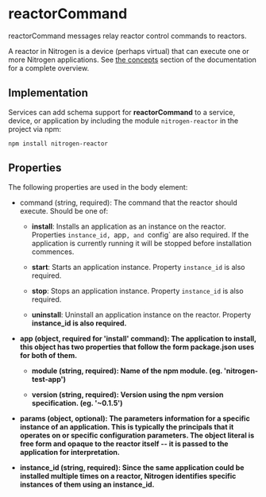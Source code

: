 # reactorCommand

reactorCommand messages relay reactor control commands to reactors.

A reactor in Nitrogen is a device (perhaps virtual) that can execute one or more Nitrogen applications. See [the concepts](../reactor.html) section of the documentation for a complete overview.

## Implementation

Services can add schema support for <b>reactorCommand</b> to a service, device, or application by including the module `nitrogen-reactor` in the project via npm:

    npm install nitrogen-reactor

## Properties

The following properties are used in the body element:

* command (string, required): The command that the reactor should execute. Should be one of:

    * <b>install</b>: Installs an application as an instance on the reactor. Properties `instance_id, `app`, and `config` are also required. If the application is currently running it will be stopped before installation commences.

    * <b>start</b>: Starts an application instance. Property `instance_id` is also required.

    * <b>stop</b>: Stops an application instance. Property `instance_id` is also required.

    * <b>uninstall</b>: Uninstall an application instance on the reactor. Property <b>instance_id<b> is also required.

* <b>app</b> (object, required for 'install' command): The application to install, this object has two properties that follow the form package.json uses for both of them.

    * <b>module</b> (string, required): Name of the npm module.  (eg. 'nitrogen-test-app')

    * <b>version</b> (string, required): Version using the npm version specification. (eg. '~0.1.5')

* <b>params</b> (object, optional): The parameters information for a specific instance of an application. This is typically the principals that it operates on or specific configuration parameters. The object literal is free form and opaque to the reactor itself -- it is passed to the application for interpretation.

* <b>instance\_id</b> (string, required): Since the same application could be installed multiple times on a reactor, Nitrogen identifies specific instances of them using an instance\_id.